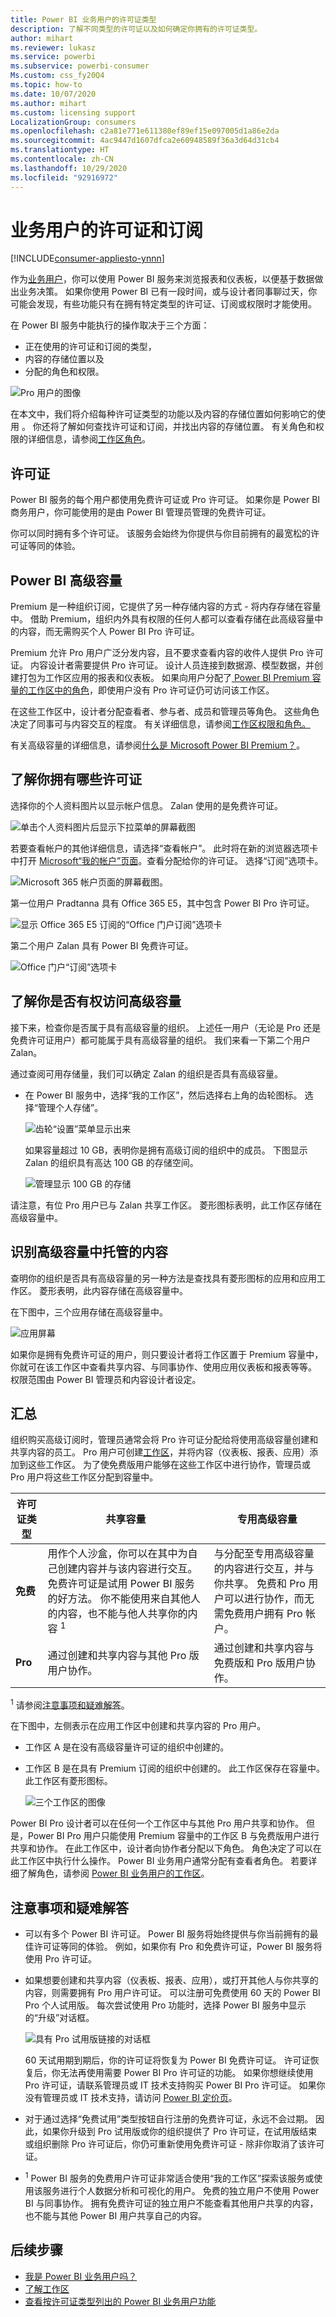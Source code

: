 ```yaml
---
title: Power BI 业务用户的许可证类型
description: 了解不同类型的许可证以及如何确定你拥有的许可证类型。
author: mihart
ms.reviewer: lukasz
ms.service: powerbi
ms.subservice: powerbi-consumer
Ms.custom: css_fy20Q4
ms.topic: how-to
ms.date: 10/07/2020
ms.author: mihart
ms.custom: licensing support
LocalizationGroup: consumers
ms.openlocfilehash: c2a81e771e611380ef89ef15e097005d1a86e2da
ms.sourcegitcommit: 4ac9447d1607dfca2e60948589f36a3d64d31cb4
ms.translationtype: HT
ms.contentlocale: zh-CN
ms.lasthandoff: 10/29/2020
ms.locfileid: "92916972"
---
```

# <a name="licenses-and-subscriptions-for-business-users"></a>业务用户的许可证和订阅

[!INCLUDE[consumer-appliesto-ynnn](../includes/consumer-appliesto-ynnn.md)]

作为[业务用户](end-user-consumer.md)，你可以使用 Power BI 服务来浏览报表和仪表板，以便基于数据做出业务决策。 如果你使用 Power BI 已有一段时间，或与设计者同事聊过天，你可能会发现，有些功能只有在拥有特定类型的许可证、订阅或权限时才能使用。

在 Power BI 服务中能执行的操作取决于三个方面：
-    正在使用的许可证和订阅的类型，
-    内容的存储位置以及
-    分配的角色和权限。


![Pro 用户的图像](media/end-user-license/power-bi-questions-small.png)

在本文中，我们将介绍每种许可证类型的功能以及内容的存储位置如何影响它的使用 。 你还将了解如何查找许可证和订阅，并找出内容的存储位置。 有关角色和权限的详细信息，请参阅[工作区角色](end-user-workspaces.md)。

## <a name="licenses"></a>许可证

Power BI 服务的每个用户都使用免费许可证或 Pro 许可证。 如果你是 Power BI 商务用户，你可能使用的是由 Power BI 管理员管理的免费许可证。

你可以同时拥有多个许可证。  该服务会始终为你提供与你目前拥有的最宽松的许可证等同的体验。

## <a name="power-bi-premium-capacity"></a>Power BI 高级容量

Premium 是一种组织订阅，它提供了另一种存储内容的方式 - 将内存存储在容量中。 借助 Premium，组织内外具有权限的任何人都可以查看存储在此高级容量中的内容，而无需购买个人 Power BI Pro 许可证。 

Premium 允许 Pro 用户广泛分发内容，且不要求查看内容的收件人提供 Pro 许可证。 内容设计者需要提供 Pro 许可证。 设计人员连接到数据源、模型数据，并创建打包为工作区应用的报表和仪表板。 如果向用户分配了[ Power BI Premium 容量的工作区中的角色](end-user-workspaces.md)，即使用户没有 Pro 许可证仍可访问该工作区。

在这些工作区中，设计者分配查看者、参与者、成员和管理员等角色。    这些角色决定了同事可与内容交互的程度。 有关详细信息，请参阅[工作区权限和角色。](end-user-workspaces.md) 

有关高级容量的详细信息，请参阅[什么是 Microsoft Power BI Premium？](../admin/service-premium-what-is.md)。

## <a name="find-out-which-licenses-you-have"></a>了解你拥有哪些许可证
选择你的个人资料图片以显示帐户信息。 Zalan 使用的是免费许可证。 

![单击个人资料图片后显示下拉菜单的屏幕截图](media/end-user-license/power-bi-profiles.png)


若要查看帐户的其他详细信息，请选择“查看帐户”。 此时将在新的浏览器选项卡中打开 [Microsoft“我的帐户”页面](https://portal.office.com/account)。查看分配给你的许可证。  选择“订阅”选项卡。

![Microsoft 365 帐户页面的屏幕截图。](media/end-user-license/power-bi-subscriptions.png)




第一位用户 Pradtanna 具有 Office 365 E5，其中包含 Power BI Pro 许可证。

![显示 Office 365 E5 订阅的“Office 门户订阅”选项卡](media/end-user-license/power-bi-license-office.png)

第二个用户 Zalan 具有 Power BI 免费许可证。 

![Office 门户“订阅”选项卡](media/end-user-license/power-bi-license-free.png)

## <a name="find-out-if-you-have-access-to-premium-capacity"></a>了解你是否有权访问高级容量

接下来，检查你是否属于具有高级容量的组织。 上述任一用户（无论是 Pro 还是免费许可证用户）都可能属于具有高级容量的组织。  我们来看一下第二个用户 Zalan。  

通过查阅可用存储量，我们可以确定 Zalan 的组织是否具有高级容量。 

- 在 Power BI 服务中，选择“我的工作区”，然后选择右上角的齿轮图标。 选择“管理个人存储”。

    ![齿轮“设置”菜单显示出来](media/end-user-license/power-bi-license-personal.png)

    如果容量超过 10 GB，表明你是拥有高级订阅的组织中的成员。 下图显示 Zalan 的组织具有高达 100 GB 的存储空间。  

    ![管理显示 100 GB 的存储](media/end-user-license/power-bi-free-capacity.png)

请注意，有位 Pro 用户已与 Zalan 共享工作区。 菱形图标表明，此工作区存储在高级容量中。 

## <a name="identify-content-hosted-in-premium-capacity"></a>识别高级容量中托管的内容

查明你的组织是否具有高级容量的另一种方法是查找具有菱形图标的应用和应用工作区。 菱形表明，此内容存储在高级容量中。 

在下图中，三个应用存储在高级容量中。

![应用屏幕](media/end-user-license/power-bi-premium.png)

如果你是拥有免费许可证的用户，则只要设计者将工作区置于 Premium 容量中，你就可在该工作区中查看共享内容、与同事协作、使用应用仪表板和报表等等。 权限范围由 Power BI 管理员和内容设计者设定。

## <a name="putting-it-all-together"></a>汇总

组织购买高级订阅时，管理员通常会将 Pro 许可证分配给将使用高级容量创建和共享内容的员工。 Pro 用户可创建[工作区](end-user-workspaces.md)，并将内容（仪表板、报表、应用）添加到这些工作区。 为了使免费版用户能够在这些工作区中进行协作，管理员或 Pro 用户将这些工作区分配到容量中。  

|许可证类型  |共享容量 |专用高级容量  |
|---------|---------|---------|
|**免费**     |  用作个人沙盒，你可以在其中为自己创建内容并与该内容进行交互。 免费许可证是试用 Power BI 服务的好方法。 你不能使用来自其他人的内容，也不能与他人共享你的内容 <sup>1</sup>     |   与分配至专用高级容量的内容进行交互，并与你共享。 免费和 Pro 用户可以进行协作，而无需免费用户拥有 Pro 帐户。      |
|**Pro**     |  通过创建和共享内容与其他 Pro 版用户协作。        |  通过创建和共享内容与免费版和 Pro 版用户协作。       |


<sup>1</sup> 请参阅[注意事项和疑难解答](#considerations-and-troubleshooting)。

在下图中，左侧表示在应用工作区中创建和共享内容的 Pro 用户。

- 工作区 A 是在没有高级容量许可证的组织中创建的。

- 工作区 B 是在具有 Premium 订阅的组织中创建的。 此工作区保存在容量中。 此工作区有菱形图标。  

    ![三个工作区的图像](media/end-user-license/power-bi-dedicated.jpg)

Power BI Pro 设计者可以在任何一个工作区中与其他 Pro 用户共享和协作。 但是，Power BI Pro 用户只能使用 Premium 容量中的工作区 B 与免费版用户进行共享和协作。  在此工作区中，设计者向协作者分配以下角色。 角色决定了可以在此工作区中执行什么操作。 Power BI 业务用户通常分配有查看者角色。 若要详细了解角色，请参阅 [Power BI 业务用户的工作区](end-user-workspaces.md)。

## <a name="considerations-and-troubleshooting"></a>注意事项和疑难解答

- 可以有多个 Power BI 许可证。 Power BI 服务将始终提供与你当前拥有的最佳许可证等同的体验。 例如，如果你有 Pro 和免费许可证，Power BI 服务将使用 Pro 许可证。

- 如果想要创建和共享内容（仪表板、报表、应用），或打开其他人与你共享的内容，则需要拥有 Pro 用户许可证。 可以注册可免费使用 60 天的 Power BI Pro 个人试用版。 每次尝试使用 Pro 功能时，选择 Power BI 服务中显示的“升级”对话框。

    ![具有 Pro 试用版链接的对话框](media/end-user-license/power-bi-trial.png)

  60 天试用期到期后，你的许可证将恢复为 Power BI 免费许可证。 许可证恢复后，你无法再使用需要 Power BI Pro 许可证的功能。 如果你想继续使用 Pro 许可证，请联系管理员或 IT 技术支持购买 Power BI Pro 许可证。 如果你没有管理员或 IT 技术支持，请访问 [Power BI 定价页](https://powerbi.microsoft.com/pricing/)。

- 对于通过选择“免费试用”类型按钮自行注册的免费许可证，永远不会过期。 因此，如果你升级到 Pro 试用版或你的组织提供了 Pro 许可证，在试用版结束或组织删除 Pro 许可证后，你仍可重新使用免费许可证 - 除非你取消了该许可证。

- <sup>1</sup> Power BI 服务的免费用户许可证非常适合使用“我的工作区”探索该服务或使用该服务进行个人数据分析和可视化的用户。 免费的独立用户不使用 Power BI 与同事协作。 拥有免费许可证的独立用户不能查看其他用户共享的内容，也不能与其他 Power BI 用户共享自己的内容。



## <a name="next-steps"></a>后续步骤

- [我是 Power BI 业务用户吗？](end-user-consumer.md)    
- [了解工作区](end-user-workspaces.md)    
- [查看按许可证类型列出的 Power BI 业务用户功能](end-user-features.md)
